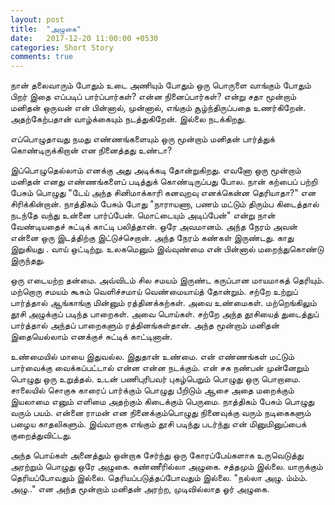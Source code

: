```yaml
---
layout: post
title:  "அழுகை"
date:   2017-12-20 11:00:00 +0530
categories: Short Story
comments: true
---
```


நான் தலைவாரும் போதும் உடை அணியும் போதும் ஒரு பொருளை வாங்கும் போதும் பிறர் இதை எப்படிப் பார்ப்பார்கள்? என்ன நினைப்பார்கள்? என்று சதா மூன்றாம் மனிதன் ஒருவன் என் பின்னால், முன்னால், எங்கும் சூழ்ந்திருப்பதை உணர்கிறேன். அதற்கேற்பதான் வாழ்க்கையும் நடத்துகிறேன். இல்லை நடக்கிறது. 

எப்பொழுதாவது நமது எண்ணங்களையும் ஒரு மூன்றாம் மனிதன் பார்த்துக் கொண்டிருக்கிறான் என நினைத்தது உண்டா?

இப்பொழுதெல்லாம் எனக்கு அது அடிக்கடி தோன்றுகிறது. எவனோ ஒரு மூன்றாம் மனிதன் எனது எண்ணங்களைப் படித்துக்  கொண்டிருப்பது போல. நான் கற்பைப் பற்றி பேசும் பொழுது "டேய் அந்த சினிமாக்காரி கனவுறவு எனக்கென்ன தெரியாதா?" என சிரிக்கின்றான். நாத்திகம் பேசும் போது "நாராயணா, பணம் மட்டும் திரும்ப கிடைத்தால் நடந்தே வந்து உன்னை பார்ப்பேன். மொட்டையும் அடிப்பேன்" என்று நான் வேண்டியதைச் சுட்டிக் காட்டி பலித்தான். ஒரே அவமானம். அந்த நேரம் அவன் என்னை  ஒரு இடத்திற்கு இட்டுச்செறான். அந்த நேரம் கண்கள் இருண்டது. காது இறுகியது . வாய் ஒட்டிற்று. உலகமெனும் இவ்வுண்மை என் பின்னால் மறைந்துகொண்டு இருந்தது.

ஒரு எடையற்ற தன்மை. அவ்விடம் சில சமயம் இருண்ட கருப்பான மாயமாகத் தெரியும். மற்றொரு சமயம் கூசும் வெளிச்சமாய் வெண்மையாய்த் தோன்றும். சற்றே உற்றுப் பார்த்தால் ஆங்காங்கு மின்னும் ரத்தினக்கற்கள். அவை உண்மைகள். மற்றெங்கிலும் தூசி அழுக்குப் படிந்த பாறைகள். அவை பொய்கள். சற்றே அந்த தூசியைத் துடைத்துப் பார்த்தால் அந்தப் பாறைகளும் ரத்தினங்கள்தான். அந்த மூன்றாம் மனிதன் இதையெல்லாம் எனக்குச் சுட்டிக் காட்டினான்.



உண்மையில் மாயை இதுவல்ல. இதுதான் உண்மை. என் எண்ணங்கள் மட்டும் பார்வைக்கு வைக்கப்பட்டால் என்ன என்ன நடக்கும். என் சக நண்பன் முன்னேறும் பொழுது ஒரு உறுத்தல். உடன் பணிபுரிபவர்  புகழ்பெறும் பொழுது ஒரு பொறாமை. சாலையில் சொகுசு காரைப் பார்க்கும் பொழுது பீறிடும் ஆசை அதை மறைக்கும் இயலாமை எனும் எளிமை அதற்கும் கிடைக்கும் பெருமை. நாத்திகம் பேசும் பொழுது வரும் பயம். என்னை ராமன் என நினைக்கும்பொழுது நினைவுக்கு வரும் நடிகைகளும் பழைய காதலிகளும். இவ்வாறாக எங்கும் தூசி படிந்து படர்ந்து என் மினுமினுப்பைக் குறைத்துவிட்டது. 

அந்த பொய்கள் அனைத்தும் ஒன்றாக சேர்ந்து ஒரு கோரப்பேய்களாக உருவெடுத்து அரற்றும் பொழுது ஒரே அழுகை. கண்ணீரில்லா அழுகை. சத்தமும் இல்லை. யாருக்கும் தெரியப்போவதும் இல்லை. தெரியப்படுத்தப்போவதும் இல்லை. "நல்லா அழு. ம்ம்ம். அழு.." என அந்த மூன்றாம் மனிதன் அரற்ற, முடிவில்லாத ஓர் அழுகை.
